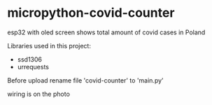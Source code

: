 # micropython-covid-counter
esp32 with oled screen shows total amount of covid cases in Poland 


Libraries used in this project:
- ssd1306
- urrequests


Before upload rename file 'covid-counter' to 'main.py'

wiring is on the photo
